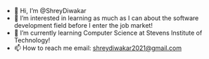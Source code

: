 - 👋 Hi, I’m @ShreyDiwakar
- 👀 I’m interested in learning as much as I can about the software development field before I enter the job market!
- 🌱 I’m currently learning Computer Science at Stevens Institute of Technology!
- 📫 How to reach me email: shreydiwakar2021@gmail.com

<!---
ShreyDiwakar/ShreyDiwakar is a ✨ special ✨ repository because its `README.md` (this file) appears on your GitHub profile.
You can click the Preview link to take a look at your changes.
--->
